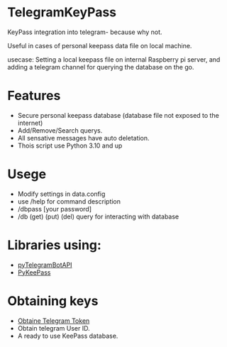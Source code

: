 # TelegramKeyPass
KeyPass integration into telegram- because why not.

Useful in cases of personal keepass data file on local machine.

usecase:
  Setting a local keepass file on internal Raspberry pi server, and adding a telegram channel for querying the database on the go.
  
# Features
 * Secure personal keepass database (database file not exposed to the internet)
 * Add/Remove/Search querys. 
 * All sensative messages have auto deletation.
 * Thois script use Python 3.10 and up

# Usege
* Modify settings in data.config
* use /help for command description
* /dbpass [your password]
* /db (get) (put) (del) query for interacting with database

# Libraries using:
* [pyTelegramBotAPI](https://github.com/eternnoir/pyTelegramBotAPI)
* [PyKeePass](https://pypi.org/project/pykeepass)


# Obtaining keys
* [Obtaine Telegram Token](https://core.telegram.org/bots#botfather)
* Obtain telegram User ID.
* A ready to use KeePass database.
